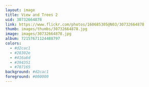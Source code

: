 ```yaml
---
layout: image
title: View and Trees 2
uid: 30732664878
link: https://www.flickr.com/photos/160685305@N03/30732664878
thumb: images/thumbs/30732664878.jpg
image: images/30732664878.jpg
album: 72157671124488797
colors: 
  - #d2cac1
  - #28302e
  - #416a6d
  - #394351
  - #787165
background: #d2cac1
foreground: #000000
---
```


